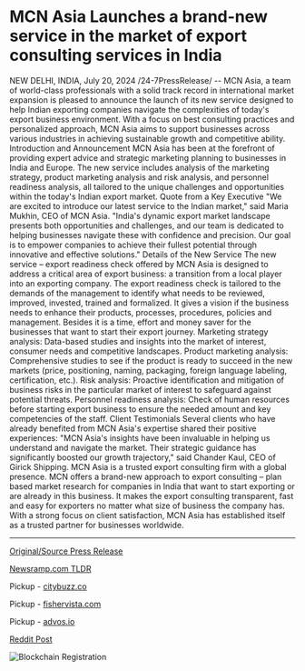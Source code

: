 # MCN Asia Launches a brand-new service in the market of export consulting services in India

NEW DELHI, INDIA, July 20, 2024 /24-7PressRelease/ -- MCN Asia, a team of world-class professionals with a solid track record in international market expansion is pleased to announce the launch of its new service designed to help Indian exporting companies navigate the complexities of today's export business environment. With a focus on best consulting practices and personalized approach, MCN Asia aims to support businesses across various industries in achieving sustainable growth and competitive ability.  Introduction and Announcement  MCN Asia has been at the forefront of providing expert advice and strategic marketing planning to businesses in India and Europe. The new service includes analysis of the marketing strategy, product marketing analysis and risk analysis, and personnel readiness analysis, all tailored to the unique challenges and opportunities within the today's Indian export market.  Quote from a Key Executive  "We are excited to introduce our latest service to the Indian market," said Maria Mukhin, CEO of MCN Asia. "India's dynamic export market landscape presents both opportunities and challenges, and our team is dedicated to helping businesses navigate these with confidence and precision. Our goal is to empower companies to achieve their fullest potential through innovative and effective solutions."  Details of the New Service  The new service – export readiness check offered by MCN Asia is designed to address a critical area of export business: a transition from a local player into an exporting company.  The export readiness check is tailored to the demands of the management to identify what needs to be reviewed, improved, invested, trained and formalized. It gives a vision if the business needs to enhance their products, processes, procedures, policies and management. Besides it is a time, effort and money saver for the businesses that want to start their export journey.  Marketing strategy analysis: Data-based studies and insights into the market of interest, consumer needs and competitive landscapes.  Product marketing analysis: Comprehensive studies to see if the product is ready to succeed in the new markets (price, positioning, naming, packaging, foreign language labeling, certification, etc.). Risk analysis: Proactive identification and mitigation of business risks in the particular market of interest to safeguard against potential threats.  Personnel readiness analysis: Check of human resources before starting export business to ensure the needed amount and key competencies of the staff.  Client Testimonials  Several clients who have already benefited from MCN Asia's expertise shared their positive experiences: "MCN Asia's insights have been invaluable in helping us understand and navigate the market. Their strategic guidance has significantly boosted our growth trajectory," said Chander Kaul, CEO of Girick Shipping.  MCN Asia is a trusted export consulting firm with a global presence. MCN offers a brand-new approach to export consulting – plan based market research for companies in India that want to start exporting or are already in this business. It makes the export consulting transparent, fast and easy for exporters no matter what size of business the company has. With a strong focus on client satisfaction, MCN Asia has established itself as a trusted partner for businesses worldwide. 

---

[Original/Source Press Release](https://www.24-7pressrelease.com/press-release/512701/mcn-asia-launches-a-brand-new-service-in-the-market-of-export-consulting-services-in-india)
                    

[Newsramp.com TLDR](https://newsramp.com/curated-news/mcn-asia-launches-new-service-to-support-indian-exporting-companies/cb11aa3c67434795975d621e88e80c79) 


Pickup - [citybuzz.co](https://citybuzz.co/2024/07/20/mcn-asia-introduces-comprehensive-export-readiness-check-service-for-indian-businesses)

Pickup - [fishervista.com](https://fishervista.com/en/mcn-asia-introduces-comprehensive-export-consulting-service-in-india/20245126)

Pickup - [advos.io](https://advos.io/en/mcn-asia-launches-new-export-consulting-service-in-india/20245126)
 



[Reddit Post](https://www.reddit.com/r/MarketingNewsramp/comments/1e7pwld/mcn_asia_launches_new_service_to_support_indian/) 



![Blockchain Registration](https://cdn.newsramp.app/24-7PressRelease/qrcode/247/20/cornKtY0.webp)